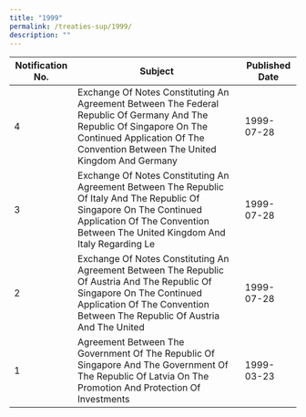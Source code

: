```yaml
---
title: "1999"
permalink: /treaties-sup/1999/
description: ""
---
```

|Notification No.|Subject|Published Date|
|---|---|---|
|4|Exchange Of Notes Constituting An Agreement Between The Federal Republic Of Germany And The Republic Of Singapore On The Continued Application Of The Convention Between The United Kingdom And Germany|1999-07-28|
|3|Exchange Of Notes Constituting An Agreement Between The Republic Of Italy And The Republic Of Singapore On The Continued Application Of The Convention Between The United Kingdom And Italy Regarding Le|1999-07-28|
|2|Exchange Of Notes Constituting An Agreement Between The Republic Of Austria And The Republic Of Singapore On The Continued Application Of The Convention Between The Republic Of Austria And The United|1999-07-28|
|1|Agreement Between The Government Of The Republic Of Singapore And The Government Of The Republic Of Latvia On The Promotion And Protection Of Investments|1999-03-23|